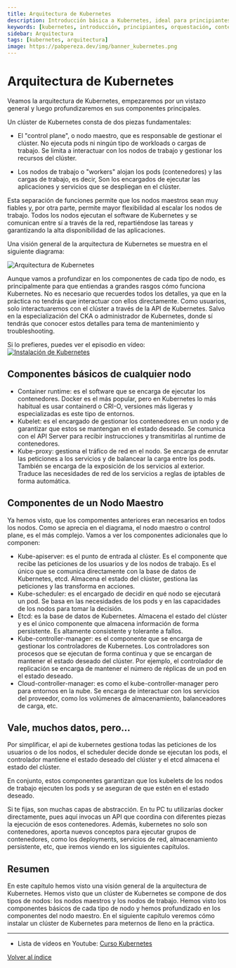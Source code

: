 ```yaml
---
title: Arquitectura de Kubernetes 
description: Introducción básica a Kubernetes, ideal para principiantes que desean aprender sobre esta tecnología de orquestación de contenedores.
keywords: [kubernetes, introducción, principiantes, orquestación, contenedores]
sidebar: Arquitectura 
tags: [kubernetes, arquitectura]
image: https://pabpereza.dev/img/banner_kubernetes.png
---
```


# Arquitectura de Kubernetes
Veamos la arquitectura de Kubernetes, empezaremos por un vistazo general y luego profundizaremos en sus componentes principales. 

Un clúster de Kubernetes consta de dos piezas fundamentales:
* El "control plane", o nodo maestro, que es responsable de gestionar el clúster. No ejecuta pods ni ningún tipo de workloads o cargas de trabajo. Se limita a interactuar con los nodos de trabajo y gestionar los recursos del clúster.

* Los nodos de trabajo o "workers" alojan los pods (contenedores) y las cargas de trabajo, es decir, Son los encargados de ejecutar las aplicaciones y servicios que se despliegan en el clúster.

Esta separación de funciones permite que los nodos maestros sean muy fiables y, por otra parte, permite mayor flexibilidad al escalar los nodos de trabajo. Todos los nodos ejecutan el software de Kubernetes y se comunican entre sí a través de la red, repartiéndose las tareas y garantizando la alta disponibilidad de las aplicaciones.

Una visión general de la arquitectura de Kubernetes se muestra en el siguiente diagrama:

![Arquitectura de Kubernetes](./diagramas/arquitectura.drawio.svg)

Aunque vamos a profundizar en los componentes de cada tipo de nodo, es principalmente para que entiendas a grandes rasgos cómo funciona Kubernetes. No es necesario que recuerdes todos los detalles, ya que en la práctica no tendrás que interactuar con ellos directamente. Como usuarios, solo interactuaremos con el clúster a través de la API de Kubernetes. Salvo en la especialización del CKA o administrador de Kubernetes, donde sí tendrás que conocer estos detalles para tema de mantenimiento y troubleshooting.

Si lo prefieres, puedes ver el episodio en vídeo: 
[![Instalación de Kubernetes](https://img.youtube.com/vi/8q5txsy3PAE/maxresdefault.jpg)](https://youtu.be/8q5txsy3PAE)




## Componentes básicos de cualquier nodo 
 - Container runtime: es el software que se encarga de ejecutar los contenedores. Docker es el más popular, pero en Kubernetes lo más habitual es usar containerd o CRI-O, versiones más ligeras y especializadas es este tipo de entornos.
 - Kubelet: es el encargado de gestionar  los contenedores en un nodo y de garantizar que estos se mantengan en el estado deseado. Se comunica con el API Server para recibir instrucciones y transmitirlas al runtime de contenedores.
 - Kube-proxy: gestiona el tráfico de red en el nodo. Se encarga de enrutar las peticiones a los servicios y de balancear la carga entre los pods. También se encarga de la exposición de los servicios al exterior. Traduce las necesidades de red de los servicios a reglas de iptables de forma automática.


## Componentes de un Nodo Maestro
Ya hemos visto, que los compomentes anteriores eran necesarios en todos los nodos. Como se aprecia en el diagrama, el nodo maestro o control plane, es el más complejo. Vamos a ver los componentes adicionales que lo componen:
- Kube-apiserver: es el punto de entrada al clúster. Es el componente que recibe las peticiones de los usuarios y de los nodos de trabajo. Es el único que se comunica directamente con la base de datos de Kubernetes, etcd. Almacena el estado del clúster, gestiona las peticiones y las transforma en acciones. 
- Kube-scheduler: es el encargado de decidir en qué nodo se ejecutará un pod. Se basa en las necesidades de los pods y en las capacidades de los nodos para tomar la decisión.
- Etcd: es la base de datos de Kubernetes. Almacena el estado del clúster y es el único componente que almacena información de forma persistente. Es altamente consistente y tolerante a fallos.
- Kube-controller-manager: es el componente que se encarga de gestionar los controladores de Kubernetes. Los controladores son procesos que se ejecutan de forma continua y que se encargan de mantener el estado deseado del clúster. Por ejemplo, el controlador de replicación se encarga de mantener el número de réplicas de un pod en el estado deseado.
- Cloud-controller-manager: es como el kube-controller-manager pero para entornos en la nube. Se encarga de interactuar con los servicios del proveedor, como los volúmenes de almacenamiento, balanceadores de carga, etc.

## Vale, muchos datos, pero...
Por simplificar, el api de kubernetes gestiona todas las peticiones de los usuarios o de los nodos, el scheduler decide donde se ejecutan los pods, el controlador mantiene el estado deseado del clúster y el etcd almacena el estado del clúster.

En conjunto, estos componentes garantizan que los kubelets de los nodos de trabajo ejecuten los pods y se aseguran de que estén en el estado deseado.

Si te fijas, son muchas capas de abstracción. En tu PC tu utilizarías docker directamente, pues aquí invocas un API que coordina con diferentes piezas la ejecución de esos contenedores. Además, kubernetes no solo son contenedores, aporta nuevos conceptos para ejecutar grupos de contenedores, como los deployments, servicios de red, almacenamiento persistente, etc, que iremos viendo en los siguientes capítulos.

## Resumen
En este capítulo hemos visto una visión general de la arquitectura de Kubernetes. Hemos visto que un clúster de Kubernetes se compone de dos tipos de nodos: los nodos maestros y los nodos de trabajo. Hemos visto los componentes básicos de cada tipo de nodo y hemos profundizado en los componentes del nodo maestro. En el siguiente capítulo veremos cómo instalar un clúster de Kubernetes para meternos de lleno en la práctica.


---
* Lista de vídeos en Youtube: [Curso Kubernetes](https://www.youtube.com/playlist?list=PLQhxXeq1oc2k9MFcKxqXy5GV4yy7wqSma)

[Volver al índice](README.md#índice)